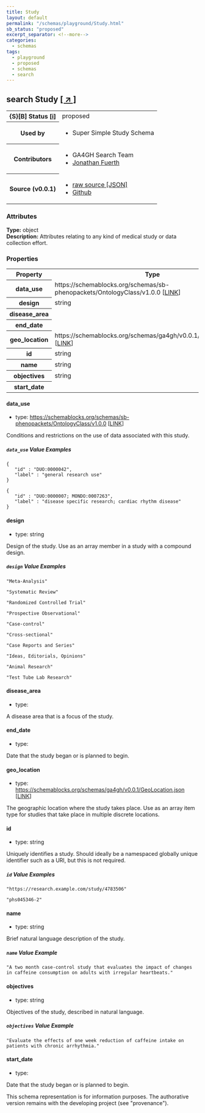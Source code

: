 ```yaml
---
title: Study
layout: default
permalink: "/schemas/playground/Study.html"
sb_status: "proposed"
excerpt_separator: <!--more-->
categories:
  - schemas
tags:
  - playground
  - proposed
  - schemas
  - search
---
```


<div id="schema-header-title">
  <h2><span id="schema-header-title-project">search</span> Study <a href="https://github.com/ga4gh-schemablocks/playground" target="_BLANK">[ &nearr; ]</a></h2>
</div>

<table id="schema-header-table">
<tr>
<th>{S}[B] Status <a href="https://schemablocks.org/about/sb-status-levels.html">[i]</a></th>
<td><div id="schema-header-status">proposed</div></td>
</tr>
<tr><th>Used by</th><td><ul>
<li>Super Simple Study Schema</li>
</ul></td></tr>


<!--more-->
<tr><th>Contributors</th><td><ul>
<li>GA4GH Search Team</li>
<li><a href="https://orcid.org/0000-0001-9135-2164">Jonathan Fuerth</a></li>
</ul></td></tr>
<tr><th>Source (v0.0.1)</th><td><ul>
<li><a href="current/Study.json" target="_BLANK">raw source [JSON]</a></li>
<li><a href="https://github.com/ga4gh-schemablocks/playground/blob/master/schemas/Study.yaml" target="_BLANK">Github</a></li>
</ul></td></tr>
</table>

<div id="schema-attributes-title"><h3>Attributes</h3></div>

  
__Type:__ object  
__Description:__ Attributes relating to any kind of medical study or data collection effort.

### Properties

<table id="schema-properties-table">
<tr><th>Property</th><th>Type</th></tr>
<tr><th>data_use</th><td>https://schemablocks.org/schemas/sb-phenopackets/OntologyClass/v1.0.0 [<a href="https://schemablocks.org/schemas/sb-phenopackets/OntologyClass/v1.0.0">LINK</a>]</td></tr>
<tr><th>design</th><td>string</td></tr>
<tr><th>disease_area</th><td></td></tr>
<tr><th>end_date</th><td></td></tr>
<tr><th>geo_location</th><td>https://schemablocks.org/schemas/ga4gh/v0.0.1/GeoLocation.json [<a href="https://schemablocks.org/schemas/ga4gh/v0.0.1/GeoLocation.json">LINK</a>]</td></tr>
<tr><th>id</th><td>string</td></tr>
<tr><th>name</th><td>string</td></tr>
<tr><th>objectives</th><td>string</td></tr>
<tr><th>start_date</th><td></td></tr>
</table>


#### data_use

* type: https://schemablocks.org/schemas/sb-phenopackets/OntologyClass/v1.0.0 [<a href="https://schemablocks.org/schemas/sb-phenopackets/OntologyClass/v1.0.0">LINK</a>]

Conditions and restrictions on the use of data associated with this study.


##### `data_use` Value Examples  

```
{
   "id" : "DUO:0000042",
   "label" : "general research use"
}
```
```
{
   "id" : "DUO:0000007; MONDO:0007263",
   "label" : "disease specific research; cardiac rhythm disease"
}
```

#### design

* type: string

Design of the study. Use as an array member in a study with a compound design.


##### `design` Value Examples  

```
"Meta-Analysis"
```
```
"Systematic Review"
```
```
"Randomized Controlled Trial"
```
```
"Prospective Observational"
```
```
"Case-control"
```
```
"Cross-sectional"
```
```
"Case Reports and Series"
```
```
"Ideas, Editorials, Opinions"
```
```
"Animal Research"
```
```
"Test Tube Lab Research"
```

#### disease_area

* type: 

A disease area that is a focus of the study.



#### end_date

* type: 

Date that the study began or is planned to begin.



#### geo_location

* type: https://schemablocks.org/schemas/ga4gh/v0.0.1/GeoLocation.json [<a href="https://schemablocks.org/schemas/ga4gh/v0.0.1/GeoLocation.json">LINK</a>]

The geographic location where the study takes place. Use as an array item type for studies that take
place in multiple discrete locations.



#### id

* type: string

Uniquely identifies a study. Should ideally be a namespaced globally unique identifier such as a URI, but this
is not required.


##### `id` Value Examples  

```
"https://research.example.com/study/4783506"
```
```
"phs045346-2"
```

#### name

* type: string

Brief natural language description of the study.


##### `name` Value Example  

```
"A two month case-control study that evaluates the impact of changes in caffeine consumption on adults with irregular heartbeats."
```

#### objectives

* type: string

Objectives of the study, described in natural language.


##### `objectives` Value Example  

```
"Evaluate the effects of one week reduction of caffeine intake on patients with chronic arrhythmia."
```

#### start_date

* type: 

Date that the study began or is planned to begin.


<div id="schema-footer"> This schema representation is for information purposes. The authorative  version remains with the developing project (see "provenance"). </div>


